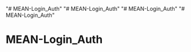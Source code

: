 "# MEAN-Login_Auth" 
"# MEAN-Login_Auth" 
"# MEAN-Login_Auth" 
"# MEAN-Login_Auth" 
# MEAN-Login_Auth
